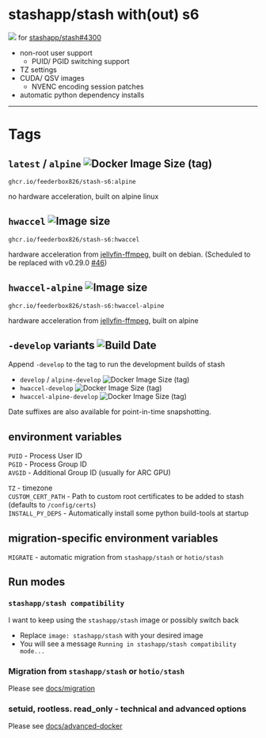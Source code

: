 # stashapp/stash with(out) s6
![](docs/icon/horiz-bg.svg)
for [stashapp/stash#4300](https://github.com/stashapp/stash/issues/4300)
- non-root user support
  - PUID/ PGID switching support
- TZ settings
- CUDA/ QSV images
  - NVENC encoding session patches
- automatic python dependency installs

-----
# Tags

## `latest` / `alpine` ![Docker Image Size (tag)](https://img.shields.io/docker/image-size/feederbox826/stash-s6/alpine)

```
ghcr.io/feederbox826/stash-s6:alpine
```
no hardware acceleration, built on alpine linux
## `hwaccel` ![Image size](https://img.shields.io/docker/image-size/feederbox826/stash-s6/hwaccel)

```
ghcr.io/feederbox826/stash-s6:hwaccel
```
hardware acceleration from [jellyfin-ffmpeg](https://jellyfin.org/docs/general/administration/hardware-acceleration/), built on debian. (Scheduled to be replaced with v0.29.0 [#46](https://github.com/feederbox826/stash-s6/issues/46))

## `hwaccel-alpine` ![Image size](https://img.shields.io/docker/image-size/feederbox826/stash-s6/hwaccel-alpine)

```
ghcr.io/feederbox826/stash-s6:hwaccel-alpine
```
hardware acceleration from [jellyfin-ffmpeg](https://jellyfin.org/docs/general/administration/hardware-acceleration/), built on alpine

## `-develop` variants ![Build Date](https://img.shields.io/badge/dynamic/json?url=https%3A%2F%2Fapi.github.com%2Frepos%2Ffeederbox826%2Fstash-s6%2Factions%2Fworkflows%2F103206424%2Fruns%3Fstatus%3Dcompleted%26per_page%3D1&query=%24.workflow_runs%5B0%5D.run_started_at&label=build%20date)

Append `-develop` to the tag to run the development builds of stash
- `develop` / `alpine-develop` ![Docker Image Size (tag)](https://img.shields.io/docker/image-size/feederbox826/stash-s6/alpine-develop)
- `hwaccel-develop` ![Docker Image Size (tag)](https://img.shields.io/docker/image-size/feederbox826/stash-s6/hwaccel-develop)
- `hwaccel-alpine-develop` ![Docker Image Size (tag)](https://img.shields.io/docker/image-size/feederbox826/stash-s6/hwaccel-alpine-develop)

Date suffixes are also available for point-in-time snapshotting.

## environment variables
`PUID` - Process User ID  
`PGID` - Process Group ID  
`AVGID` - Additional Group ID (usually for ARC GPU)

`TZ` - timezone  
`CUSTOM_CERT_PATH` - Path to custom root certificates to be added to stash (defaults to `/config/certs`)  
`INSTALL_PY_DEPS` - Automatically install some python build-tools at startup

## migration-specific environment variables
`MIGRATE` - automatic migration from `stashapp/stash` or `hotio/stash`

## Run modes
### `stashapp/stash compatibility`
I want to keep using the `stashapp/stash` image or possibly switch back
- Replace `image: stashapp/stash` with your desired image
- You will see a message `Running in stashapp/stash compatibility mode...`

### Migration from `stashapp/stash` or `hotio/stash`

Please see [docs/migration](docs/migration.md)

### setuid, rootless. read_only - technical and advanced options

Please see [docs/advanced-docker](docs/advanced-docker.md)
